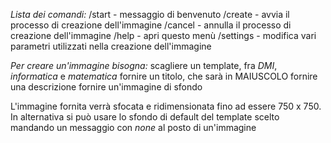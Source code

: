 *Lista dei comandi:*
/start \- messaggio di benvenuto
/create \- avvia il processo di creazione dell'immagine
/cancel \- annulla il processo di creazione dell'immagine
/help \- apri questo menù
/settings \- modifica vari parametri utilizzati nella creazione dell'immagine

*Per creare un'immagine bisogna:* 
scagliere un template, fra _DMI_, _informatica_ e _matematica_
fornire un titolo, che sarà in MAIUSCOLO
fornire una descrizione
fornire un'immagine di sfondo

L'immagine fornita verrà sfocata e ridimensionata fino ad essere 750 x 750\.
In alternativa si può usare lo sfondo di default del template scelto mandando un messaggio con _none_ al posto di un'immagine